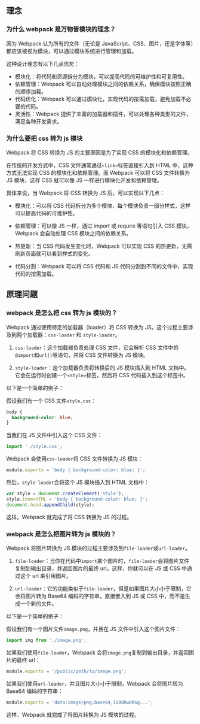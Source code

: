 ## 理念

### 为什么 webpack 是万物皆模块的理念？

因为 Webpack 认为所有的文件（无论是 JavaScript、CSS、图片，还是字体等）都应该被视为模块，可以通过模块系统进行管理和加载。

这种设计理念有以下几点优势：

- 模块化：将代码和资源拆分为模块，可以提高代码的可维护性和可复用性。
- 依赖管理：Webpack 可以自动处理模块之间的依赖关系，确保模块按照正确的顺序加载。
- 代码优化：Webpack 可以通过模块化，实现代码的按需加载，避免加载不必要的代码。
- 灵活性：Webpack 提供了丰富的加载器和插件，可以处理各种类型的文件，满足各种开发需求。

### 为什么要把 css 转为 js 模块

Webpack 将 CSS 转换为 JS 的主要原因是为了实现 CSS 的模块化和依赖管理。

在传统的开发方式中，CSS 文件通常通过`<link>`标签直接引入到 HTML 中，这种方式无法实现 CSS 的模块化和依赖管理。而 Webpack 可以将 CSS 文件转换为 JS 模块，这样 CSS 就可以像 JS 一样进行模块化开发和依赖管理。

具体来说，当 Webpack 将 CSS 转换为 JS 后，可以实现以下几点：

- 模块化：可以将 CSS 代码拆分为多个模块，每个模块负责一部分样式，这样可以提高代码的可维护性。

- 依赖管理：可以像 JS 一样，通过 import 或 require 等语句引入 CSS 模块，Webpack 会自动处理 CSS 模块之间的依赖关系。

- 热更新：当 CSS 代码发生变化时，Webpack 可以实现 CSS 的热更新，无需刷新页面就可以看到样式的变化。

- 代码分割：Webpack 可以将 CSS 代码和 JS 代码分割到不同的文件中，实现代码的按需加载。

## 原理问题

### webpack 是怎么把 css 转为 js 模块的？

Webpack 通过使用特定的加载器（loader）将 CSS 转换为 JS。这个过程主要涉及到两个加载器：`css-loader` 和 `style-loader`。

1. `css-loader`：这个加载器负责处理 CSS 文件，它会解析 CSS 文件中的`@import`和`url()`等语句，并将 CSS 文件转换为 JS 模块。

2. `style-loader`：这个加载器负责将转换后的 JS 模块插入到 HTML 文档中。它会在运行时创建一个`<style>`标签，然后将 CSS 代码插入到这个标签中。

以下是一个简单的例子：

假设我们有一个 CSS 文件`style.css`：

```css
body {
  background-color: blue;
}
```

当我们在 JS 文件中引入这个 CSS 文件：

```js
import './style.css';
```

Webpack 会使用`css-loader`将 CSS 文件转换为 JS 模块：

```js
module.exports = 'body { background-color: blue; }';
```

然后，`style-loader`会将这个 JS 模块插入到 HTML 文档中：

```js
var style = document.createElement('style');
style.innerHTML = 'body { background-color: blue; }';
document.head.appendChild(style);
```

这样，Webpack 就完成了将 CSS 转换为 JS 的过程。

### webpack 是怎么把图片转为 js 模块的？

Webpack 将图片转换为 JS 模块的过程主要涉及到`file-loader`或`url-loader`。

1. `file-loader`：当你在代码中`import`某个图片时，`file-loader`会将图片文件复制到输出目录，并返回图片的最终 url。这样，你就可以在 JS 或 CSS 中通过这个 url 来引用图片。

2. `url-loader`：它的功能类似于`file-loader`，但是如果图片大小小于限制，它会将图片转为 Base64 编码的字符串，直接嵌入到 JS 或 CSS 中，而不是生成一个新的文件。

以下是一个简单的例子：

假设我们有一个图片文件`image.png`，并且在 JS 文件中引入这个图片文件：

```js
import img from './image.png';
```

如果我们使用`file-loader`，Webpack 会将`image.png`复制到输出目录，并返回图片的最终 url：

```js
module.exports = '/public/path/to/image.png';
```

如果我们使用`url-loader`，并且图片大小小于限制，Webpack 会将图片转为 Base64 编码的字符串：

```js
module.exports = 'data:image/png;base64,iVBORw0KGg...';
```

这样，Webpack 就完成了将图片转换为 JS 模块的过程。

